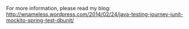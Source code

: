 For more information, please read my blog:
http://wnameless.wordpress.com/2014/02/24/java-testing-journey-junit-mockito-spring-test-dbunit/